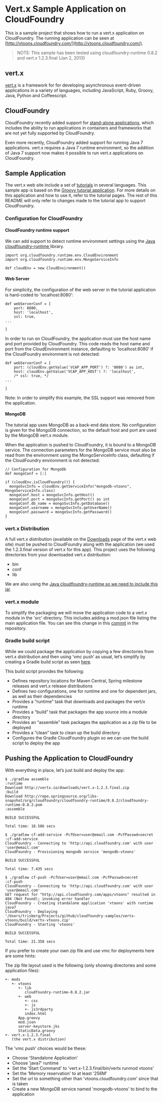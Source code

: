 # Vert.x Sample Application on CloudFoundry

This is a sample project that shows how to run a vert.x application on CloudFoundry. The running application can be seen at [http://vtoons.cloudfoundry.com/](http://vtoons.cloudfoundry.com/).

> NOTE: This sample has been tested using cloudfoundry-runtime 0.8.2 and vert.x 1.2.3.final (Jan 2, 2013)

## vert.x

[vert.x](http://vertx.io/) is a framework for for developing asynchronous event-driven applications in a variety of languages, including JavaScript, Ruby, Groovy, Java, Python and Coffeescript.

## CloudFoundry

CloudFoundry recently added support for [stand-alone applications](http://blog.cloudfoundry.com/2012/05/11/running-standalone-web-applications-on-cloud-foundry/), which includes the ability to run applications in containers and frameworks that are not yet fully supported by CloudFoundry. 

Even more recently, CloudFoundry added support for running Java 7 applications. vert.x requires a Java 7 runtime environment, so the addition of Java 7 support now makes it possible to run vert.x applications on CloudFoundry. 

## Sample Application

The vert.x web site include a set of [tutorials](http://vertx.io/tutorials.html) in several languages. This sample app is based on the [Groovy tutorial application](http://vertx.io/groovy_web_tutorial.html). For more details on this application and how to use it, refer to the tutorial pages. The rest of this README will only refer to changes made to the tutorial app to support CloudFoundry. 

### Configuration for CloudFoundry

#### CloudFoundry runtime support

We can add support to detect runtime environment settings using the [Java cloudfoundry-runtime ](https://github.com/cloudfoundry/vcap-java/tree/master/cloudfoundry-runtime) library.

    import org.cloudfoundry.runtime.env.CloudEnvironment
    import org.cloudfoundry.runtime.env.MongoServiceInfo

    def cloudEnv = new CloudEnvironment()

#### Web Server

For simplicity, the configuration of the web server in the tutorial application is hard-coded to 'localhost:8080':

    def webServerConf = [
        port: 8080,
        host: 'localhost',
        ssl: true,
    ...
    
    ]

In order to run on CloudFoundry, the application must use the host name and port provided by CloudFoundry. This code reads the host name and port from the CloudEnvironment instance, defaulting to 'localhost:8080' if the CloudFoundry environment is not detected:

    def webServerConf = [
        port: (cloudEnv.getValue('VCAP_APP_PORT') ?: '8080') as int,
        host: cloudEnv.getValue('VCAP_APP_HOST') ?: 'localhost',
        /* ssl: true, */
    ...
    
    ]

Note: In order to simplify this example, the SSL support was removed from the application.

#### MongoDB

The tutorial app uses MongoDB as a back-end data store. No configuration is given for the MongoDB connection, so the default host and port are used by the MongoDB vert.x module. 

When the application is pushed to CloudFoundry, it is bound to a MongoDB service. The connection parameters for the MongoDB service must also be read from the environment using the MongoServiceInfo class, defaulting if the CloudFoundry environment is not detected:

    // Configuration for MongoDb 
    def mongoConf = [:]

    if (cloudEnv.isCloudFoundry()) {
      mongoSvcInfo = cloudEnv.getServiceInfo("mongodb-vtoons", MongoServiceInfo.class)
      mongoConf.host = mongoSvcInfo.getHost()
      mongoConf.port = mongoSvcInfo.getPort() as int
      mongoConf.db_name = mongoSvcInfo.getDatabase()
      mongoConf.username = mongoSvcInfo.getUserName()
      mongoConf.password = mongoSvcInfo.getPassword()
    }

### vert.x Distribution

A full vert.x distribution (available on the [Downloads](http://vertx.io/downloads.html) page of the vert.x web site) must be pushed to CloudFoundry along with the application (we used the 1.2.3.final version of vert.x for this app). This project uses the following directories from your downloaded vert.x distribution:

* bin
* conf
* lib

We are also using the [Java cloudfoundry-runtime so we need to include this jar](https://repo.springsource.org/simple/libs-milestone-s3-cache/org/cloudfoundry/cloudfoundry-runtime/0.8.1/cloudfoundry-runtime-0.8.2.jar).

### vert.x module

To simplify the packaging we will move the application code to a vert.x module in the 'src' directory. This includes adding a mod.json file listing the main application file. You can see this change in this [commit](https://github.com/cloudfoundry-samples/vertx-vtoons/commit/54e927f4e6191453d4607fedcc933e205eaf606a) in the repository.

### Gradle build script

While we could package the application by copying a few directories from vert.x distribution and then using ‘vmc push’ as usual, let’s simplify by creating a Gradle build script as seen [here](https://github.com/cloudfoundry-samples/vertx-vtoons/blob/master/build.gradle).

This build script provides the following:

* Defines repository locations for Maven Central, Spring milestone releases and vert.x release distributions
* Defines two configurations, one for runtime and one for dependent jars, as well as their dependencies
* Provides a “runtime” task that downloads and packages the vert/x runtime
* Provides a “build” task that packages the app source into a module directory
* Provides an “assemble” task packages the application as a zip file to be deployed
* Provides a “clean” task to clean up the build directory
* Configures the Gradle CloudFoundry plugin so we can use the build script to deploy the app

## Pushing the Application to CloudFoundry

With everything in place, let’s just build and deploy the app:

    $ ./gradlew assemble
    :runtime
    Download http://vertx.io/downloads/vert.x-1.2.3.final.zip
    :build
    Download http://repo.springsource.org/libs-snapshot/org/cloudfoundry/cloudfoundry-runtime/0.8.2/cloudfoundry-runtime-0.8.2.pom
    :assemble

    BUILD SUCCESSFUL

    Total time: 18.586 secs

    $ ./gradlew cf-add-service -PcfUser=user@email.com -PcfPasswd=secret
    :cf-add-service
    CloudFoundry - Connecting to 'http://api.cloudfoundry.com' with user 'user@email.com'
    CloudFoundry - Provisioning mongodb service 'mongodb-vtoons'

    BUILD SUCCESSFUL

    Total time: 7.435 secs

    $ ./gradlew cf-push -PcfUser=user@email.com -PcfPasswd=secret
    :cf-push
    CloudFoundry - Connecting to 'http://api.cloudfoundry.com' with user 'user@email.com'
    GET request for "http://api.cloudfoundry.com/apps/vtoons" resulted in 404 (Not Found); invoking error handler
    CloudFoundry - Creating standalone application 'vtoons' with runtime java7
    CloudFoundry - Deploying '/Users/trisberg/Projects/github/cloudfoundry-samples/vertx-vtoons/build/vertx-vtoons.zip'
    CloudFoundry - Starting 'vtoons'

    BUILD SUCCESSFUL

    Total time: 21.358 secs


If you prefer to create your own zip file and use vmc for deployments here are some hints:

The zip file layout used is the following (only showing directories and some application files):

    +- mods
       +- vtoons
          +- lib
             cloudfoundry-runtime-0.8.2.jar
          +- web
             +- css
             +- js
             +- js3rdparty
             index.html
          App.groovy
          mod.json
          server-keystore.jks
          StaticData.groovy
    +- vert.x-1.2.3.final
       (the vert.x distribution)

The 'vmc push' choices would be these:

* Choose 'Standalone Application'
* Choose 'java7' runtime
* Set the 'Start Command' to 'vert.x-1.2.3.final/bin/vertx runmod vtoons'
* Set the 'Memory reservation' to at least '256M'
* Set the url to something other than 'vtoons.cloudfoundry.com' since that is taken
* Create a new MongoDB service named 'mongodb-vtoons' to bind to the application

